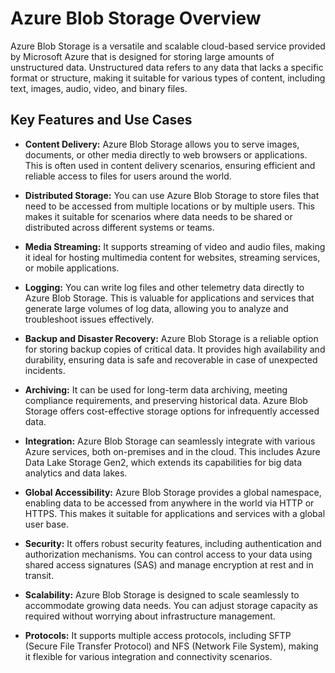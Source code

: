 # Azure Blob Storage Overview

Azure Blob Storage is a versatile and scalable cloud-based service provided by Microsoft Azure that is designed for storing large amounts of unstructured data. Unstructured data refers to any data that lacks a specific format or structure, making it suitable for various types of content, including text, images, audio, video, and binary files. 

## Key Features and Use Cases

- **Content Delivery:** Azure Blob Storage allows you to serve images, documents, or other media directly to web browsers or applications. This is often used in content delivery scenarios, ensuring efficient and reliable access to files for users around the world.

- **Distributed Storage:** You can use Azure Blob Storage to store files that need to be accessed from multiple locations or by multiple users. This makes it suitable for scenarios where data needs to be shared or distributed across different systems or teams.

- **Media Streaming:** It supports streaming of video and audio files, making it ideal for hosting multimedia content for websites, streaming services, or mobile applications.

- **Logging:** You can write log files and other telemetry data directly to Azure Blob Storage. This is valuable for applications and services that generate large volumes of log data, allowing you to analyze and troubleshoot issues effectively.

- **Backup and Disaster Recovery:** Azure Blob Storage is a reliable option for storing backup copies of critical data. It provides high availability and durability, ensuring data is safe and recoverable in case of unexpected incidents.

- **Archiving:** It can be used for long-term data archiving, meeting compliance requirements, and preserving historical data. Azure Blob Storage offers cost-effective storage options for infrequently accessed data.

- **Integration:** Azure Blob Storage can seamlessly integrate with various Azure services, both on-premises and in the cloud. This includes Azure Data Lake Storage Gen2, which extends its capabilities for big data analytics and data lakes.

- **Global Accessibility:** Azure Blob Storage provides a global namespace, enabling data to be accessed from anywhere in the world via HTTP or HTTPS. This makes it suitable for applications and services with a global user base.

- **Security:** It offers robust security features, including authentication and authorization mechanisms. You can control access to your data using shared access signatures (SAS) and manage encryption at rest and in transit.

- **Scalability:** Azure Blob Storage is designed to scale seamlessly to accommodate growing data needs. You can adjust storage capacity as required without worrying about infrastructure management.

- **Protocols:** It supports multiple access protocols, including SFTP (Secure File Transfer Protocol) and NFS (Network File System), making it flexible for various integration and connectivity scenarios.
